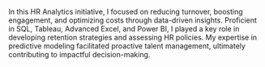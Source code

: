 In this HR Analytics initiative, I focused on reducing turnover, boosting engagement, and optimizing costs through data-driven insights. Proficient in SQL, Tableau, Advanced Excel, and Power BI, I played a key role in developing retention strategies and assessing HR policies. My expertise in predictive modeling facilitated proactive talent management, ultimately contributing to impactful decision-making.
